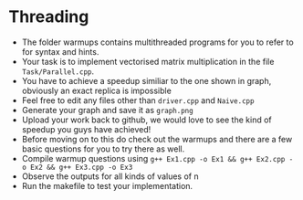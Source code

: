 # Threading

- The folder warmups contains multithreaded programs for you to refer to for syntax and hints.
- Your task is to implement vectorised matrix multiplication in the file `Task/Parallel.cpp`.
- You have to achieve a speedup similiar to the one shown in graph, obviously an exact replica is impossible
- Feel free to edit any files other than `driver.cpp` and `Naive.cpp`
- Generate your graph and save it as `graph.png`
- Upload your work back to github, we would love to see the kind of speedup you guys have achieved!
- Before moving on to this do check out the warmups and there are a few basic questions for you to try there as well.
- Compile warmup questions using `g++ Ex1.cpp -o Ex1 && g++ Ex2.cpp -o Ex2 && g++ Ex3.cpp -o Ex3`
- Observe the outputs for all kinds of values of n
- Run the makefile to test your implementation.
